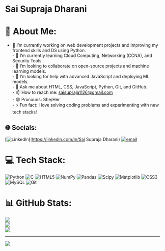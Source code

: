 # Sai Supraja Dharani
# 💫 About Me:
- 🔭 I’m currently working on web development projects and improving my frontend skills and DS using Python.<br>- 🌱 I’m currently learning Cloud Computing, Networking (CCNA), and Security Tools.<br>- 👯 I’m looking to collaborate on open-source projects and machine learning models.<br>- 🤔 I’m looking for help with advanced JavaScript and deploying ML models.<br>- 💬 Ask me about HTML, CSS, JavaScript, Python, Git, and GitHub.<br>- 📫 How to reach me: saisupraja1126@gmail.com<br>- 😄 Pronouns: She/Her<br>- ⚡ Fun fact: I love solving coding problems and experimenting with new tech stacks!<br>


## 🌐 Socials:
[![LinkedIn](https://img.shields.io/badge/LinkedIn-%230077B5.svg?logo=linkedin&logoColor=white)](https://linkedin.com/in/Sai Supraja Dharani) [![email](https://img.shields.io/badge/Email-D14836?logo=gmail&logoColor=white)](mailto:saisupraja1126@gmail.com) 

# 💻 Tech Stack:
![Python](https://img.shields.io/badge/python-3670A0?style=for-the-badge&logo=python&logoColor=ffdd54) ![C](https://img.shields.io/badge/c-%2300599C.svg?style=for-the-badge&logo=c&logoColor=white) ![HTML5](https://img.shields.io/badge/html5-%23E34F26.svg?style=for-the-badge&logo=html5&logoColor=white) ![NumPy](https://img.shields.io/badge/numpy-%23013243.svg?style=for-the-badge&logo=numpy&logoColor=white) ![Pandas](https://img.shields.io/badge/pandas-%23150458.svg?style=for-the-badge&logo=pandas&logoColor=white) ![Scipy](https://img.shields.io/badge/SciPy-%230C55A5.svg?style=for-the-badge&logo=scipy&logoColor=%white) ![Matplotlib](https://img.shields.io/badge/Matplotlib-%23ffffff.svg?style=for-the-badge&logo=Matplotlib&logoColor=black) ![CSS3](https://img.shields.io/badge/css3-%231572B6.svg?style=for-the-badge&logo=css3&logoColor=white) ![MySQL](https://img.shields.io/badge/mysql-4479A1.svg?style=for-the-badge&logo=mysql&logoColor=white) ![Git](https://img.shields.io/badge/git-%23F05033.svg?style=for-the-badge&logo=git&logoColor=white)
# 📊 GitHub Stats:
![](https://github-readme-stats.vercel.app/api?username=SaiSupraja2004&theme=default&hide_border=false&include_all_commits=false&count_private=false)<br/>
![](https://nirzak-streak-stats.vercel.app/?user=SaiSupraja2004&theme=default&hide_border=false)<br/>
![](https://github-readme-stats.vercel.app/api/top-langs/?username=SaiSupraja2004&theme=default&hide_border=false&include_all_commits=false&count_private=false&layout=compact)

---
[![](https://visitcount.itsvg.in/api?id=SaiSupraja2004&icon=0&color=0)](https://visitcount.itsvg.in)

<!-- Proudly created with GPRM ( https://gprm.itsvg.in ) -->
